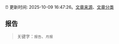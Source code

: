 :alarm_clock: 更新时间: 2025-10-09 16:47:26。[文章来源](/README.md)、[文章分类](/TAGS.md)

## 报告


> 关键字：`报告`、`月报`



